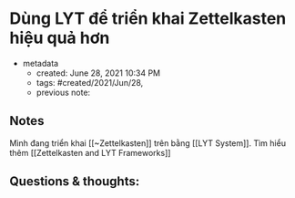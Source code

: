 # Dùng LYT để triển khai Zettelkasten hiệu quả hơn

- metadata
	- created: June 28, 2021 10:34 PM 
	- tags: #created/2021/Jun/28,
	- previous note:

## Notes
Mình đang triển khai [[~Zettelkasten]] trên bằng [[LYT System]]. Tìm hiểu thêm [[Zettelkasten and LYT Frameworks]]
## Questions & thoughts:

